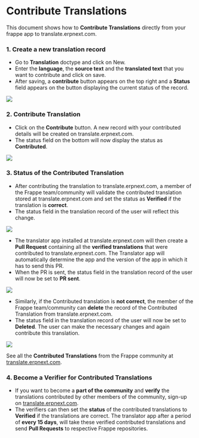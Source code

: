 <!-- add-breadcrumbs -->
# Contribute Translations

This document shows how to **Contribute Translations** directly from your frappe app to translate.erpnext.com.

### 1. Create a new translation record

- Go to **Translation** doctype and click on New.
- Enter the **language**, the **source text** and the **translated text** that you want to contribute and click on save.
- After saving, a **contribute** button appears on the top right and a **Status** field appears on the button displaying the current status of the record.
<img class="screenshot" src="/docs/assets/img/create_a_new_translation.png">


### 2. Contribute Translation

- Click on the **Contribute** button. A new record with your contributed details will be created on translate.erpnext.com.
- The status field on the bottom will now display the status as **Contributed**.
<img class="screenshot" src="/docs/assets/img/contribute_translation.png">


### 3. Status of the Contributed Translation

- After contributing the translation to translate.erpnext.com, a member of the Frappe team/community will validate the contributed translation stored at translate.erpnext.com and set the status as **Verified** if the translation is **correct**.
- The status field in the translation record of the user will reflect this change.
<img class="screenshot" src="/docs/assets/img/verified_translation.png">

- The translator app installed at translate.erpnext.com will then create a **Pull Request** containing all the **verified translations** that were contributed to translate.erpnext.com. The Translator app will automatically determine the app and the version of the app in which it has to send this PR.
- When the PR is sent, the status field in the translation record of the user will now be set to **PR sent**.
<img class="screenshot" src="/docs/assets/img/pr_sent_translation.png">

- Similarly, if the Contributed translation is **not correct**, the member of the Frappe team/community can **delete** the record of the Contributed Translation from translate.erpnext.com.
- The status field in the translation record of the user will now be set to **Deleted**. The user can make the necessary changes and again contribute this translation.
<img class="screenshot" src="/docs/assets/img/deleted_translation.png">

See all the **Contributed Translations** from the Frappe community at [translate.erpnext.com](https://translate.erpnext.com).


### 4. Become a Verifier for Contributed Translations

- If you want to become a **part of the community** and **verify** the translations contributed by other members of the community, sign-up on [translate.erpnext.com](https://translate.erpnext.com).
- The verifiers can then set the **status** of the contributed translations to **Verified** if the translations are correct. The translator app after a period of **every 15 days**, will take these verified contributed translations and send  **Pull Requests** to respective Frappe repositories.
